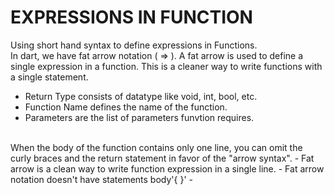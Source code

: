 # EXPRESSIONS IN FUNCTION
Using short hand syntax to define expressions in Functions.
<br/>
In dart, we have fat arrow notation ( => ). A fat arrow is used to define a single expression in a function. This is a cleaner way to write functions with a single statement.
- Return Type consists of datatype like void, int, bool, etc.
- Function Name defines the name of the function.
- Parameters are the list of parameters funvtion requires.
<br/>
When the body of the function contains only one line, you can omit the curly braces and the return statement in favor of the "arrow syntax".
- Fat arrow is a clean way to write function expression in a single line.
- Fat arrow notation doesn't have statements body'{ }'
- 
